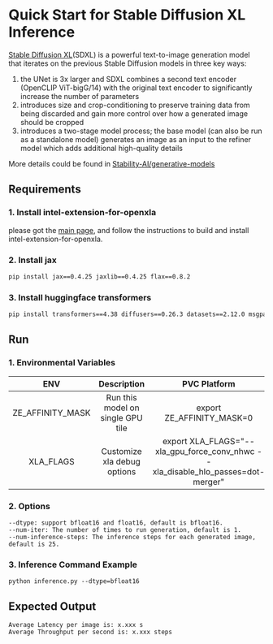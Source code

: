 # Quick Start for Stable Diffusion XL Inference

[Stable Diffusion XL](https://arxiv.org/abs/2307.01952)(SDXL) is a powerful text-to-image generation model that iterates on the previous Stable Diffusion models in three key ways:

1. the UNet is 3x larger and SDXL combines a second text encoder (OpenCLIP ViT-bigG/14) with the original text encoder to significantly increase the number of parameters
2. introduces size and crop-conditioning to preserve training data from being discarded and gain more control over how a generated image should be cropped
3. introduces a two-stage model process; the base model (can also be run as a standalone model) generates an image as an input to the refiner model which adds additional high-quality details

More details could be found in [Stability-AI/generative-models](https://github.com/Stability-AI/generative-models)

## Requirements

### 1. Install intel-extension-for-openxla

please got the [main page](https://github.com/intel/intel-extension-for-openxla/blob/main/README.md#build-and-install), and follow the instructions to build and install intel-extension-for-openxla.

### 2. Install jax
```bash
pip install jax==0.4.25 jaxlib==0.4.25 flax==0.8.2
```
### 3. Install huggingface transformers

```bash
pip install transformers==4.38 diffusers==0.26.3 datasets==2.12.0 msgpack==1.0.7
```
## Run

### 1. Environmental Variables

| **ENV** | **Description** | **PVC Platform** | **ATSM/DG2 Platform** | 
| :---: | :---: | :---: |:---: |
| ZE_AFFINITY_MASK | Run this model on single GPU tile |export ZE_AFFINITY_MASK=0 | export ZE_AFFINITY_MASK=0 |
| XLA_FLAGS | Customize xla debug options | export XLA_FLAGS="--xla_gpu_force_conv_nhwc --xla_disable_hlo_passes=dot-merger" | export XLA_FLAGS="--xla_gpu_force_conv_nhwc --xla_disable_hlo_passes=dot-merger" |

### 2. Options

```
--dtype: support bfloat16 and float16, default is bfloat16.
--num-iter: The number of times to run generation, default is 1.
--num-inference-steps: The inference steps for each generated image, default is 25.
```

### 3. Inference Command Example

```
python inference.py --dtype=bfloat16
```

## Expected Output

```
Average Latency per image is: x.xxx s
Average Throughput per second is: x.xxx steps
```
